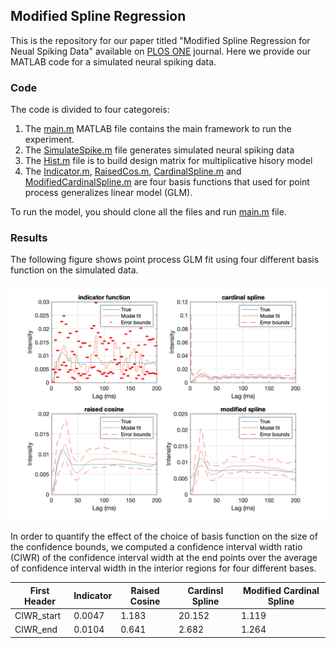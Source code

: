 ## Modified Spline Regression

This is the repository for our paper titled "Modified Spline Regression for Neual Spiking Data" available on [PLOS ONE](https://journals.plos.org/plosone/article?id=10.1371/journal.pone.0258321) journal. 
Here we provide our MATLAB code for a simulated neural spiking data. 


### Code

The code is divided to four categoreis:

1. The [main.m](https://github.com/MehradSm/Modified-Spline-Regression/blob/master/main.m) MATLAB file contains the main framework to run the experiment. 
2. The [SimulateSpike.m](https://github.com/MehradSm/Modified-Spline-Regression/blob/master/SimulateSpike.m) file generates simulated neural spiking data
3. The [Hist.m](https://github.com/MehradSm/Modified-Spline-Regression/blob/master/Hist.m) file is to build design matrix for multiplicative hisory model
4. The [Indicator.m](https://github.com/MehradSm/Modified-Spline-Regression/blob/master/Indicator.m), [RaisedCos.m](https://github.com/MehradSm/Modified-Spline-Regression/blob/master/RaisedCos.m), [CardinalSpline.m](https://github.com/MehradSm/Modified-Spline-Regression/blob/master/CardinalSpline.m) and [ModifiedCardinalSpline.m](https://github.com/MehradSm/Modified-Spline-Regression/blob/master/ModifiedCardinalSpline.m) are four basis functions that used for point process generalizes linear model (GLM). 

To run the model, you should clone all the files and run [main.m](https://github.com/MehradSm/Modified-Spline-Regression/blob/master/main.m) file. 

### Results 

The following figure shows point process GLM fit using four different basis function on the simulated data. 

![](https://github.com/MehradSm/Modified-Spline-Regression/blob/master/BasisFunctions.png)

In order to quantify the effect of the choice of basis function on the size of the confidence bounds, we computed a confidence interval width ratio (CIWR) of the confidence interval width at the end points over the average of confidence interval width in the interior regions for four different bases. 

First Header | Indicator | Raised Cosine | Cardinsl Spline | Modified Cardinal Spline
----------   | --------- | ------------- | --------------- | ------------------------- 
CIWR_start | 0.0047 | 1.183 | 20.152 | 1.119 
CIWR_end | 0.0104 | 0.641 | 2.682 | 1.264 
          
